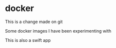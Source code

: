 # docker
This is a change made on git

Some docker images I have been experimenting with

This is also a swift app
